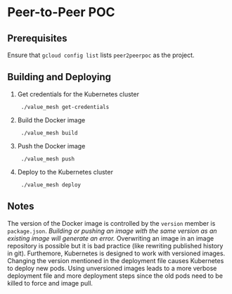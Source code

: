 Peer-to-Peer POC
================

Prerequisites
-------------

Ensure that `gcloud config list` lists `peer2peerpoc` as the project.

Building and Deploying
----------------------

1. Get credentials for the Kubernetes cluster

        ./value_mesh get-credentials

2. Build the Docker image

        ./value_mesh build

3. Push the Docker image

        ./value_mesh push

4. Deploy to the Kubernetes cluster

        ./value_mesh deploy

Notes
-----

The version of the Docker image is controlled by the `version` member is `package.json`.
*Building or pushing an image with the same version as an existing image will generate an error.*
Overwriting an image in an image repository is possible but it is bad practice (like rewriting published history in git).
Furthemore, Kubernetes is designed to work with versioned images.
Changing the version mentioned in the deployment file causes Kubernetes to deploy new pods.
Using unversioned images leads to a more verbose deployment file and more deployment steps since the old pods need to be killed to force and image pull.


